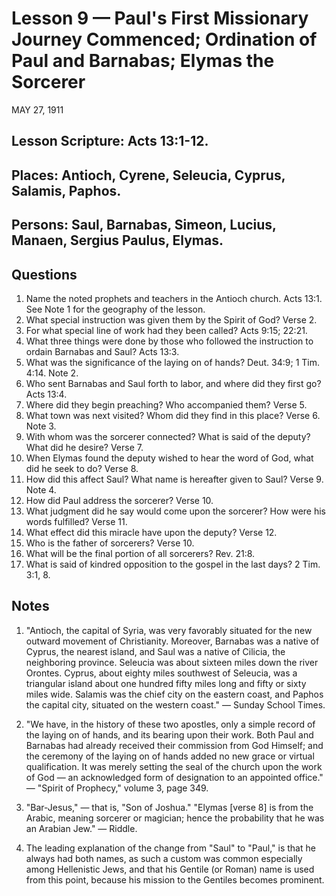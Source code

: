 # Lesson 9 — Paul's First Missionary Journey Commenced; Ordination of Paul and Barnabas; Elymas the Sorcerer
MAY 27, 1911

## Lesson Scripture: Acts 13:1-12.
## Places: Antioch, Cyrene, Seleucia, Cyprus, Salamis, Paphos.
## Persons: Saul, Barnabas, Simeon, Lucius, Manaen, Sergius Paulus, Elymas.

## Questions

1. Name the noted prophets and teachers in the Antioch church. Acts 13:1. See Note 1 for the geography of the lesson.
2. What special instruction was given them by the Spirit of God? Verse 2.
3. For what special line of work had they been called? Acts 9:15; 22:21.
4. What three things were done by those who followed the instruction to ordain Barnabas and Saul? Acts 13:3.
5. What was the significance of the laying on of hands? Deut. 34:9; 1 Tim. 4:14. Note 2.
6. Who sent Barnabas and Saul forth to labor, and where did they first go? Acts 13:4.
7. Where did they begin preaching? Who accompanied them? Verse 5.
8. What town was next visited? Whom did they find in this place? Verse 6. Note 3.
9. With whom was the sorcerer connected? What is said of the deputy? What did he desire? Verse 7.
10. When Elymas found the deputy wished to hear the word of God, what did he seek to do? Verse 8.
11. How did this affect Saul? What name is hereafter given to Saul? Verse 9. Note 4.
12. How did Paul address the sorcerer? Verse 10.
13. What judgment did he say would come upon the sorcerer? How were his words fulfilled? Verse 11.
14. What effect did this miracle have upon the deputy? Verse 12.
15. Who is the father of sorcerers? Verse 10.
16. What will be the final portion of all sorcerers? Rev. 21:8.
17. What is said of kindred opposition to the gospel in the last days? 2 Tim. 3:1, 8.

## Notes

1. "Antioch, the capital of Syria, was very favorably situated for the new outward movement of Christianity. Moreover, Barnabas was a native of Cyprus, the nearest island, and Saul was a native of Cilicia, the neighboring province. Seleucia was about sixteen miles down the river Orontes. Cyprus, about eighty miles southwest of Seleucia, was a triangular island about one hundred fifty miles long and fifty or sixty miles wide. Salamis was the chief city on the eastern coast, and Paphos the capital city, situated on the western coast." — Sunday School Times.

2. "We have, in the history of these two apostles, only a simple record of the laying on of hands, and its bearing upon their work. Both Paul and Barnabas had already received their commission from God Himself; and the ceremony of the laying on of hands added no new grace or virtual qualification. It was merely setting the seal of the church upon the work of God — an acknowledged form of designation to an appointed office." — "Spirit of Prophecy," volume 3, page 349.

3. "Bar-Jesus," — that is, "Son of Joshua." "Elymas [verse 8] is from the Arabic, meaning sorcerer or magician; hence the probability that he was an Arabian Jew." — Riddle.

4. The leading explanation of the change from "Saul" to "Paul," is that he always had both names, as such a custom was common especially among Hellenistic Jews, and that his Gentile (or Roman) name is used from this point, because his mission to the Gentiles becomes prominent.